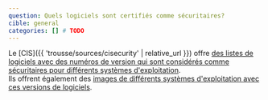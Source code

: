 ```yaml
---
question: Quels logiciels sont certifiés comme sécuritaires?
cible: general
categories: [] # TODO
---
```

Le [CIS]({{ 'trousse/sources/cisecurity' | relative_url }}) offre [des listes de logiciels avec des numéros de version qui sont considérés comme sécuritaires pour différents systèmes d'exploitation](https://www.cisecurity.org/cis-benchmarks/).  
Ils offrent également des [images de différents systèmes d'exploitation avec ces versions de logiciels](https://www.cisecurity.org/cis-hardened-image-list/).
